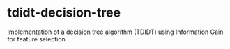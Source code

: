 # tdidt-decision-tree
Implementation of a decision tree algorithm (TDIDT) using Information Gain for feature selection.
